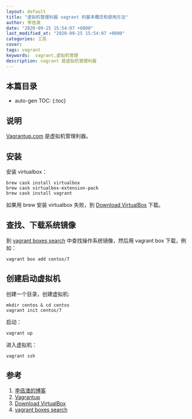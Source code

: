 ```yaml
---
layout: default
title: "虚拟机管理利器 vagrant 的基本概念和使用方法"
author: 李佶澳
date: "2020-09-25 15:54:07 +0800"
last_modified_at: "2020-09-25 15:54:07 +0800"
categories: 工具
cover:
tags: vagrant
keywords:  vagrant,虚拟机管理
description: vagrant 是虚拟机管理利器
---
```


## 本篇目录


* auto-gen TOC:
{:toc}

## 说明

[Vagrantup.com][2] 是虚拟机管理利器。

## 安装 

安装 virtualbox：

```
brew cask install virtualbox
brew cask virtualbox-extension-pack
brew cask install vagrant
```

如果用 brew 安装 virtualbox 失败，到 [Download VirtualBox][3] 下载。

## 查找、下载系统镜像

到 [vagrant boxes search][4] 中查找操作系统镜像，然后用 vagrant box 下载，例如：

```
vagrant box add centos/7
```

## 创建启动虚拟机

创建一个目录，创建虚拟机:

```
mkdir centos & cd centos
vagrant init centos/7
```

启动：

```
vagrant up
```

进入虚拟机：

```
vagrant ssh
```

## 参考

1. [李佶澳的博客][1]
2. [Vagrantup][2]
3. [Download VirtualBox][3]
4. [vagrant boxes search][4]

[1]: https://www.lijiaocn.com "李佶澳的博客"
[2]: https://www.vagrantup.com/ "https://www.vagrantup.com/"
[3]: https://www.virtualbox.org/wiki/Downloads "Download VirtualBox"
[4]: https://app.vagrantup.com/boxes/search "https://app.vagrantup.com/boxes/search"
